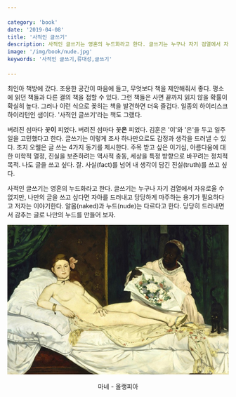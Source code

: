 ```yaml
---

category: 'book'
date: '2019-04-08'
title: '사적인 글쓰기'
description: 사적인 글쓰기는 영혼의 누드화라고 한다. 글쓰기는 누구나 자기 검열에서 자유로울 수 없지만, 나만의 글을 쓰고 싶다면 자아를 드러내고 당당하게 마주하는 용기가 필요하다고 저자는 이야기한다. 알몸(naked)와 누드(nude)는 다르다고 한다. 당당히 드러내면서 감추는 것으로 알몸을 누드로 만들 수 있다.
image: '/img/book/nude.jpg'
keywords: '사적인 글쓰기,류대성,글쓰기'

---
```


최인아 책방에 갔다. 조용한 공간이 마음에 들고, 무엇보다 책을 제안해줘서 좋다. 평소에 읽던 책들과 다른 결의 책을 접할 수 있다. 그런 책들은 사면 끝까지 읽지 않을 확률이 확실히 높다. 그러나 이런 식으로 꽂히는 책을 발견하면 더욱 즐겁다. 일종의 하이리스크 하이리턴인 샘이다. '사적인 글쓰기'라는 책도 그랬다.

버려진 섬마다 꽃<b>이</b> 피었다. 버려진 섬마다 꽃<b>은</b> 피었다. 김훈은 '이'와 '은'을 두고 일주일을 고민했다고 한다. 글쓰기는 이렇게 조사 하나만으로도 감정과 생각을 드러낼 수 있다. 조지 오웰은 글 쓰는 4가지 동기를 제시한다. 주목 받고 싶은 이기심, 아름다움에 대한 미학적 열정, 진실을 보존하려는 역사적 충동, 세상을 특정 방향으로 바꾸려는 정치적 목적. 나도 글을 쓰고 싶다. 잘. 사실(fact)를 넘어 내 생각이 담긴 진실(truth)를 쓰고 싶다.

사적인 글쓰기는 영혼의 누드화라고 한다. 글쓰기는 누구나 자기 검열에서 자유로울 수 없지만, 나만의 글을 쓰고 싶다면 자아를 드러내고 당당하게 마주하는 용기가 필요하다고 저자는 이야기한다. 알몸(naked)과 누드(nude)는 다르다고 한다. 당당히 드러내면서 감추는 글로 나만의 누드를 만들어 보자.

![nude](/img/book/nude.jpg "nude")
<p style="text-align:center;">마네 - 올랭피아 </p>
